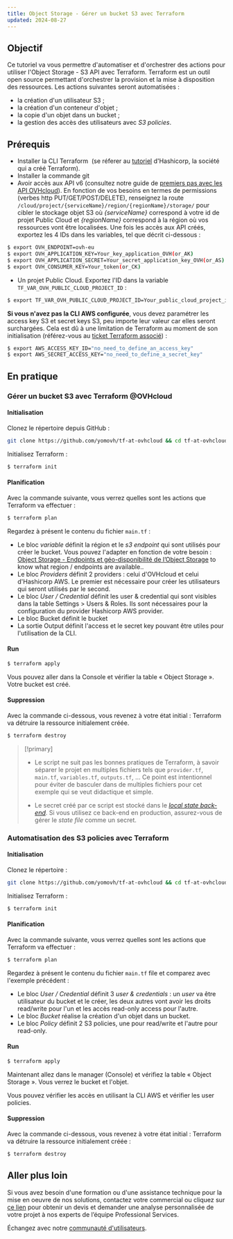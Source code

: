 ```yaml
---
title: Object Storage - Gérer un bucket S3 avec Terraform
updated: 2024-08-27
---
```


## Objectif

Ce tutoriel va vous permettre d'automatiser et d'orchestrer des actions pour utiliser l'Object Storage - S3 API avec Terraform. Terraform est un outil open source permettant d'orchestrer la provision et la mise à disposition des ressources. Les actions suivantes seront automatisées :

- la création d'un utilisateur S3 ;
- la création d'un conteneur d'objet ;
- la copie d'un objet dans un bucket ;
- la gestion des accès des utilisateurs avec *S3 policies*.

## Prérequis

- Installer la CLI Terraform  (se réferer au [tutoriel](https://developer.hashicorp.com/terraform/tutorials/aws-get-started/install-cli) d'Hashicorp, la société qui a créé Terraform). 
- Installer la commande git 
- Avoir accès aux API v6 (consultez notre guide de [premiers pas avec les API OVHcloud](/pages/manage_and_operate/api/first-steps)). En fonction de vos besoins en termes de permissions (verbes http PUT/GET/POST/DELETE), renseignez la route `/cloud/project/{serviceName}/region/{regionName}/storage/` pour cibler le stockage objet S3 où *{serviceName}* correspond à votre id de projet Public Cloud et *{regionName}* correspond à la région où vos ressources vont être localisées. Une fois les accès aux API créés, exportez les 4 IDs dans les variables, tel que décrit ci-dessous :

```bash
$ export OVH_ENDPOINT=ovh-eu
$ export OVH_APPLICATION_KEY=Your_key_application_OVH(or_AK)
$ export OVH_APPLICATION_SECRET=Your_secret_application_key_OVH(or_AS)
$ export OVH_CONSUMER_KEY=Your_token(or_CK)
```   

- Un projet Public Cloud. Exportez l'ID dans la variable `TF_VAR_OVH_PUBLIC_CLOUD_PROJECT_ID` :

```bash
$ export TF_VAR_OVH_PUBLIC_CLOUD_PROJECT_ID=Your_public_cloud_project_id
```

**Si vous n'avez pas la CLI AWS configurée**, vous devez paramétrer les access key S3 et secret keys S3, peu importe leur valeur car elles seront surchargées. Cela est dû à une limitation de Terraform au moment de son initialisation (référez-vous au [ticket Terraform associé](https://github.com/hashicorp/terraform/issues/2430)) :

```bash
$ export AWS_ACCESS_KEY_ID="no_need_to_define_an_access_key"  
$ export AWS_SECRET_ACCESS_KEY="no_need_to_define_a_secret_key"
```

## En pratique

### Gérer un bucket S3 avec Terraform @OVHcloud

#### Initialisation

Clonez le répertoire depuis GitHub :

```bash
git clone https://github.com/yomovh/tf-at-ovhcloud && cd tf-at-ovhcloud/s3_bucket_only
```

Initialisez Terraform :

```bash
$ terraform init
```

#### Planification

Avec la commande suivante, vous verrez quelles sont les actions que Terraform va effectuer :

```bash
$ terraform plan
```

Regardez à présent le contenu du fichier `main.tf` :

- Le bloc *variable* définit la région et le *s3 endpoint* qui sont utilisés pour créer le bucket. Vous pouvez l'adapter en fonction de votre besoin : [Object Storage - Endpoints et géo-disponibilité de l’Object Storage](/pages/storage_and_backup/object_storage/s3_location) to know what region / endpoints are available..
- Le bloc *Providers* définit 2 providers : celui d'OVHcloud et celui d'Hashicorp AWS. Le premier est nécessaire pour créer les utilisateurs qui seront utilisés par le second.
- Le bloc *User / Credential* définit les user & credential qui sont visibles dans la table Settings > Users & Roles. Ils sont nécessaires pour la configuration du provider Hashicorp AWS provider.
- Le bloc Bucket définit le bucket 
- La sortie Output définit l'access et le secret key pouvant être utiles pour l'utilisation de la CLI.

#### Run

```bash
$ terraform apply
```

Vous pouvez aller dans la Console et vérifier la table « Object Storage ». Votre bucket est créé.

#### Suppression

Avec la commande ci-dessous, vous revenez à votre état initial : Terraform va détruire la ressource initialement créée.

```bash
$ terraform destroy
```

> [!primary]
>
> - Le script ne suit pas les bonnes pratiques de Terraform, à savoir séparer le projet en multiples fichiers tels que `provider.tf`, `main.tf`, `variables.tf`, `outputs.tf`, ... Ce point est intentionnel pour éviter de basculer dans de multiples fichiers pour cet exemple qui se veut didactique et simple.
>
> - Le secret créé par ce script est stocké dans le *[local state back-end](https://developer.hashicorp.com/terraform/language/settings/backends/local)*. Si vous utilisez ce back-end en production, assurez-vous de gérer le *state file* comme un secret.
>

### Automatisation des S3 policies avec Terraform

#### Initialisation

Clonez le répertoire :

```bash
git clone https://github.com/yomovh/tf-at-ovhcloud && cd tf-at-ovhcloud/s3_policy
```

Initialisez Terraform :

```bash
$ terraform init
```

#### Planification

Avec la commande suivante, vous verrez quelles sont les actions que Terraform va effectuer :

```bash
$ terraform plan
```

Regardez à présent le contenu du fichier `main.tf` file et comparez avec l'exemple précédent :

- Le bloc *User / Credential* définit 3 *user & credentials* : un *user* va être utilisateur du bucket et le créer, les deux autres vont avoir les droits read/write pour l'un et les accès read-only access pour l'autre.
- Le bloc *Bucket* réalise la création d'un objet dans un bucket.
- Le bloc *Policy* définit 2 S3 policies, une pour read/write et l'autre pour read-only.

#### Run

```bash
$ terraform apply
```

Maintenant allez dans le manager (Console) et vérifiez la table « Object Storage ». Vous verrez le bucket et l'objet.

Vous pouvez vérifier les accès en utilisant la CLI AWS et vérifier les user policies.

#### Suppression

Avec la commande ci-dessous, vous revenez à votre état initial : Terraform va détruire la ressource initialement créée :

```bash
$ terraform destroy
```

## Aller plus loin

Si vous avez besoin d'une formation ou d'une assistance technique pour la mise en oeuvre de nos solutions, contactez votre commercial ou cliquez sur [ce lien](/links/professional-services) pour obtenir un devis et demander une analyse personnalisée de votre projet à nos experts de l’équipe Professional Services.

Échangez avec notre [communauté d'utilisateurs](/links/community).
